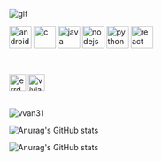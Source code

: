 
![gif](https://media.giphy.com/media/LnoaK0tfqU0YowFvhB/giphy.gif)<br>

<p align="left"><img src="https://img.icons8.com/color/2x/kotlin.png" alt="android" width="40" height="40"/> <img src="https://img.icons8.com/color/2x/c-programming.png" alt="c" width="40" height="40"/> <img src="https://img.icons8.com/ios/2x/java-coffee-cup-logo--v2.gif" alt="java" width="40" height="40"/> <img src="https://img.icons8.com/ios-filled/2x/js.png" alt="nodejs" width="40" height="40"/> <img src="https://img.icons8.com/color/2x/python--v2.gif" alt="python" width="40" height="40"/>  <img src="https://img.icons8.com/ios/2x/react-native--v2.gif" alt="react" width="40" height="40"/> </p>
<br>
<p align="left">
<a href="https://twitter.com/iamvvan_" target="blank"><img align="center" src="https://cdn.jsdelivr.net/npm/simple-icons@3.0.1/icons/twitter.svg" alt="errdecapa8" height="30" width="30" /></a>
<a href="https://instagram.com/iamvvan_" target="blank"><img align="center" src="https://cdn.jsdelivr.net/npm/simple-icons@3.0.1/icons/instagram.svg" alt="vivian_a31" height="30" width="30" /></a>
</p>
<br> 
<img src="https://komarev.com/ghpvc/?username=vvan31" alt="vvan31" />

![Anurag's GitHub stats](https://github-readme-stats.vercel.app/api?username=vvan31&theme=onedark)

![Anurag's GitHub stats](https://github-readme-stats.vercel.app/api/top-langs/?username=Vvan31&layout=compact&theme=onedark&langs_count=10)

